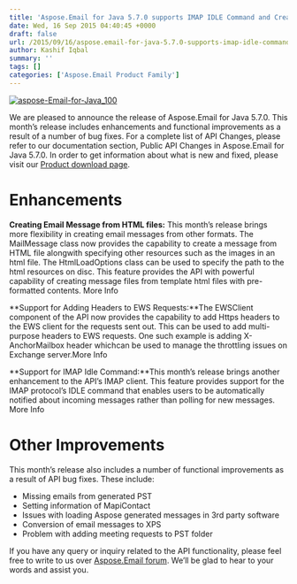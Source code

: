```yaml
---
title: 'Aspose.Email for Java 5.7.0 supports IMAP IDLE Command and Creating Messages from HTML Content'
date: Wed, 16 Sep 2015 04:40:45 +0000
draft: false
url: /2015/09/16/aspose.email-for-java-5.7.0-supports-imap-idle-command-and-creating-messages-from-html-content/
author: Kashif Iqbal
summary: ''
tags: []
categories: ['Aspose.Email Product Family']
---
```


[![][1]](http://www.aspose.com/java/email-component.aspx)

We are pleased to announce the release of Aspose.Email for Java 5.7.0. This month’s release includes enhancements and functional improvements as a result of a number of bug fixes. For a complete list of API Changes, please refer to our documentation section, Public API Changes in Aspose.Email for Java 5.7.0. In order to get information about what is new and fixed, please visit our [Product download page][2].

# Enhancements

**Creating Email Message from HTML files:** This month’s release brings more flexibility in creating email messages from other formats. The MailMessage class now provides the capability to create a message from HTML file alongwith specifying other resources such as the images in an html file. The HtmlLoadOptions class can be used to specify the path to the html resources on disc. This feature provides the API with powerful capability of creating message files from template html files with pre-formatted contents. More Info

**Support for Adding Headers to EWS Requests:**The EWSClient component of the API now provides the capability to add Https headers to the EWS client for the requests sent out. This can be used to add multi-purpose headers to EWS requests. One such example is adding X-AnchorMailbox header whichcan be used to manage the throttling issues on Exchange server.More Info

**Support for IMAP Idle Command:**This month’s release brings another enhancement to the API’s IMAP client. This feature provides support for the IMAP protocol’s IDLE command that enables users to be automatically notified about incoming messages rather than polling for new messages. More Info

# Other Improvements

This month’s release also includes a number of functional improvements as a result of API bug fixes. These include:

*   Missing emails from generated PST
*   Setting information of MapiContact
*   Issues with loading Aspose generated messages in 3rd party software
*   Conversion of email messages to XPS
*   Problem with adding meeting requests to PST folder

If you have any query or inquiry related to the API functionality, please feel free to write to us over [Aspose.Email forum][3]. We’ll be glad to hear to your words and assist you.



[1]: https://blog.aspose.com/wp-content/uploads/sites/2/2015/09/aspose-Email-for-Java_100.png "aspose-Email-for-Java_100"
[2]: https://blog.aspose.com/
[3]: http://www.aspose.com/community/forums/aspose.email-product-family/188/showforum.aspx




